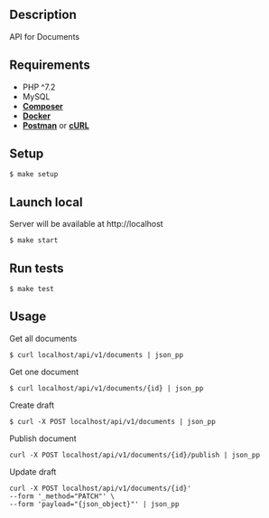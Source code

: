 ## Description
API for Documents

## Requirements
- PHP ^7.2
- MySQL
- **[Composer](https://getcomposer.org/)**
- **[Docker](https://www.docker.com/)**
- **[Postman](https://www.postman.com/)** or **[cURL](https://curl.se/)**

## Setup
````
$ make setup
````

## Launch local
Server will be available at http://localhost
````
$ make start
````

## Run tests
````
$ make test
````

## Usage
Get all documents
````
$ curl localhost/api/v1/documents | json_pp
````

Get one document
````
$ curl localhost/api/v1/documents/{id} | json_pp
````

Create draft
````
$ curl -X POST localhost/api/v1/documents | json_pp
````

Publish document
````
curl -X POST localhost/api/v1/documents/{id}/publish | json_pp
````

Update draft
````
curl -X POST localhost/api/v1/documents/{id}'
--form '_method="PATCH"' \
--form 'payload="{json_object}"' | json_pp
````
